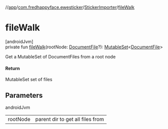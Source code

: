 //[app](../../../index.md)/[com.fredhappyface.ewesticker](../index.md)/[StickerImporter](index.md)/[fileWalk](file-walk.md)

# fileWalk

[androidJvm]\
private fun [fileWalk](file-walk.md)(rootNode: [DocumentFile](https://developer.android.com/reference/kotlin/androidx/documentfile/provider/DocumentFile.html)?): [MutableSet](https://kotlinlang.org/api/latest/jvm/stdlib/kotlin.collections/-mutable-set/index.html)&lt;[DocumentFile](https://developer.android.com/reference/kotlin/androidx/documentfile/provider/DocumentFile.html)&gt;

Get a MutableSet of DocumentFiles from a root node

#### Return

MutableSet<DocumentFile> set of files

## Parameters

androidJvm

| | |
|---|---|
| rootNode | parent dir to get all files from |
